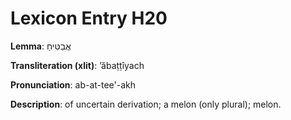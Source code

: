 # Lexicon Entry H20

**Lemma**: אֲבַטִּיחַ

**Transliteration (xlit)**: ʼăbaṭṭîyach

**Pronunciation**: ab-at-tee'-akh

**Description**:
of uncertain derivation; a melon (only plural); melon.
